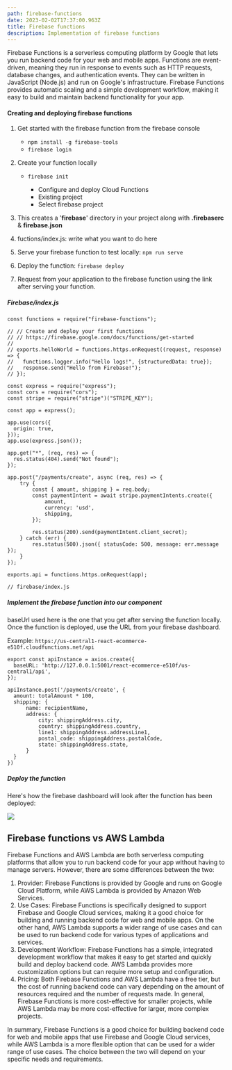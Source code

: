 ```yaml
---
path: firebase-functions
date: 2023-02-02T17:37:00.963Z
title: Firebase functions
description: Implementation of firebase functions
---
```

Firebase Functions is a serverless computing platform by Google that lets you run backend code for your web and mobile apps. Functions are event-driven, meaning they run in response to events such as HTTP requests, database changes, and authentication events. They can be written in JavaScript (Node.js) and run on Google's infrastructure. Firebase Functions provides automatic scaling and a simple development workflow, making it easy to build and maintain backend functionality for your app.

#### Creating and deploying firebase functions

1. Get started with the firebase function from the firebase console

   * `npm install -g firebase-tools`
   * `firebase login`
2. Create your function locally

   * `firebase init`

     * Configure and deploy Cloud Functions
     * Existing project
     * Select firebase project
3. This creates a '**firebase**' directory in your project along with **.firebaserc** & **firebase.json**
4. fuctions/index.js: write what you want to do here
5. Serve your firebase function to test locally: `npm run serve`
6. Deploy the function: `firebase deploy`
7. Request from your application to the firebase function using the link after serving your function.



##### Firebase/index.js

```
const functions = require("firebase-functions");

// // Create and deploy your first functions
// // https://firebase.google.com/docs/functions/get-started
//
// exports.helloWorld = functions.https.onRequest((request, response) => {
//   functions.logger.info("Hello logs!", {structuredData: true});
//   response.send("Hello from Firebase!");
// });

const express = require("express");
const cors = require("cors");
const stripe = require("stripe")("STRIPE_KEY");

const app = express();

app.use(cors({
  origin: true,
}));
app.use(express.json());

app.get("*", (req, res) => {
  res.status(404).send("Not found");
});

app.post("/payments/create", async (req, res) => {
    try {
        const { amount, shipping } = req.body;
        const paymentIntent = await stripe.paymentIntents.create({
            amount,
            currency: 'usd',
            shipping,
        });

        res.status(200).send(paymentIntent.client_secret);
    } catch (err) {
        res.status(500).json({ statusCode: 500, message: err.message });
    }
});

exports.api = functions.https.onRequest(app);

// firebase/index.js
```



##### Implement the firebase function into our component

baseUrl used here is the one that you get after serving the function locally. Once the function is deployed, use the URL from your firebase dashboard.

Example: `https://us-central1-react-ecommerce-e510f.cloudfunctions.net/api`

```
export const apiInstance = axios.create({
  baseURL: 'http://127.0.0.1:5001/react-ecommerce-e510f/us-central1/api',
});
```

```
apiInstance.post('/payments/create', {
  amount: totalAmount * 100,
  shipping: {
      name: recipientName,
      address: {
          city: shippingAddress.city,
          country: shippingAddress.country,
          line1: shippingAddress.addressLine1,
          postal_code: shippingAddress.postalCode,
          state: shippingAddress.state,
      }
  }
})
```

##### Deploy the function

Here's how the firebase dashboard will look after the function has been deployed:

![](https://avipradhanang.files.wordpress.com/2023/02/screenshot-from-2023-02-02-22-31-12.png?w=1024)

## Firebase functions vs AWS Lambda

Firebase Functions and AWS Lambda are both serverless computing platforms that allow you to run backend code for your app without having to manage servers. However, there are some differences between the two:

1. Provider: Firebase Functions is provided by Google and runs on Google Cloud Platform, while AWS Lambda is provided by Amazon Web Services.
2. Use Cases: Firebase Functions is specifically designed to support Firebase and Google Cloud services, making it a good choice for building and running backend code for web and mobile apps. On the other hand, AWS Lambda supports a wider range of use cases and can be used to run backend code for various types of applications and services.
3. Development Workflow: Firebase Functions has a simple, integrated development workflow that makes it easy to get started and quickly build and deploy backend code. AWS Lambda provides more customization options but can require more setup and configuration.
4. Pricing: Both Firebase Functions and AWS Lambda have a free tier, but the cost of running backend code can vary depending on the amount of resources required and the number of requests made. In general, Firebase Functions is more cost-effective for smaller projects, while AWS Lambda may be more cost-effective for larger, more complex projects.

In summary, Firebase Functions is a good choice for building backend code for web and mobile apps that use Firebase and Google Cloud services, while AWS Lambda is a more flexible option that can be used for a wider range of use cases. The choice between the two will depend on your specific needs and requirements.
